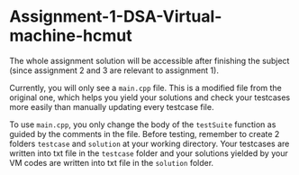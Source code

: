 # Assignment-1-DSA-Virtual-machine-hcmut
The whole assignment solution will be accessible after finishing the subject (since assignment 2 and 3 are relevant to assignment 1).

Currently, you will only see a ```main.cpp``` file. This is a modified file from the original one, which helps you yield your solutions and check your testcases more easily than manually updating every testcase file.

To use ```main.cpp```, you only change the body of the ```testSuite``` function as guided by the comments in the file. Before testing, remember to create 2 folders ```testcase``` and ```solution``` at your working directory. Your testcases are written into txt file in the ```testcase``` folder and your solutions yielded by your VM codes are written into txt file in the ```solution``` folder.
